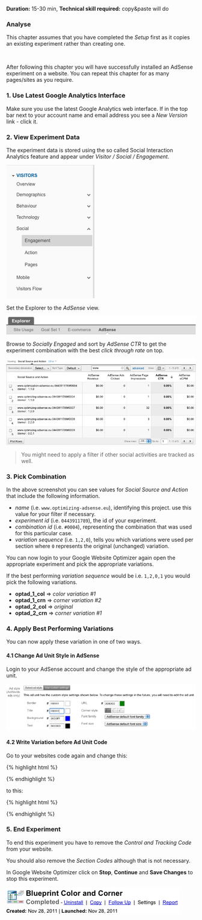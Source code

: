 **Duration:** <span class="label notice">15-30 min</span>, **Technical skill required:** <span class="label notice">copy&paste will do</span>

<div class="alert-message block-message info">
<h3>Analyse</h3>
<p>This chapter assumes that you have completed the <em>Setup</em> first as it copies an existing experiment rather than creating one.</p>
<br />
<p>After following this chapter you will have successfully installed an AdSense experiment on a website. You can repeat this chapter for as many pages/sites as you require.</p>
</div>

### 1. Use Latest Google Analytics Interface

Make sure you use the latest Google Analytics web interface. If in the top bar next to your account name and email address you see a *New Version* link - click it.

### 2. View Experiment Data

The experiment data is stored using the so called Social Interaction Analytics feature and appear under *Visitor / Social / Engagement*.

![step 1 - browse visitor social engagement](/img/scenarios/ga-visitor-social-engagement.png)

Set the Explorer to the *AdSense* view.

![step 2 - adsense view](/img/scenarios/ga-explorer-adsense.png)

Browse to *Socially Engaged* and sort by *AdSense CTR* to get the experiment combination with the best *click through rate* on top.

![step 3 - sort by ctr](/img/scenarios/ga-adsense-per-experiment-combination-and-path.png)

> You might need to apply a filter if other social activities are tracked as well.

### 3. Pick Combination

In the above screenshot you can see values for *Social Source and Action* that include the following information.

* *name* (i.e. `www.optimizing-adsense.eu`), identifying this project. use this value for your filter if necessary.
* *experiment id* (i.e. `0443911789`), the id of your experiment.
* *combination id* (i.e. `#0004`), representing the combination that was used for this particular case.
* *variation sequence* (i.e. `1,2,0`), tells you which variations were used per section where `0` represents the original (unchanged) variation.

You can now login to your Google Website Optimizer again open the appropriate experiment and pick the appropriate variations.

If the best performing *variation sequence* would be i.e. `1,2,0,1` you would pick the following variations.

* **optad_1_col** => *color variation #1*
* **optad_1_crn** => *corner variation #2*
* **optad_2_col** => *original*
* **optad_2_crn** => *corner variation #1*

### 4. Apply Best Performing Variations

You can now apply these variation in one of two ways.

#### 4.1 Change Ad Unit Style in AdSense

Login to your AdSense account and change the style of the appropriate ad unit.

![step 6 - style ad unit](/img/scenarios/adsense-analyse-1-style.png)

#### 4.2 Write Variation before Ad Unit Code

Go to your websites code again and change this:

{% highlight html %}
<script>utmx_section("adsense_color_one")</script>
</noscript>
<script type="text/javascript"><!--
google_ad_client = "ca-pub-5296440426067087";
/* test_small_square */
google_ad_slot = "3016468276";
google_ad_width = 200;
google_ad_height = 200;
//-->
</script>
<script type="text/javascript"
src="http://pagead2.googlesyndication.com/pagead/show_ads.js">
</script>
{% endhighlight %}

to this:

{% highlight html %}
<script type="text/javascript">
google_color_border = "FFFFFF";
google_color_bg = "0000FF";
google_color_link = "FFFFFF";
google_color_text = "000000";
google_color_url = "008000";
</script>
<script type="text/javascript"><!--
google_ad_client = "ca-pub-5296440426067087";
/* test_small_square */
google_ad_slot = "3016468276";
google_ad_width = 200;
google_ad_height = 200;
//-->
</script>
<script type="text/javascript"
src="http://pagead2.googlesyndication.com/pagead/show_ads.js">
</script>
{% endhighlight %}

### 5. End Experiment

To end this experiment you have to remove the *Control and Tracking Code* from your website.

You should also remove the *Section Codes* although that is not necessary.

In Google Website Optimizer click on **Stop**, **Continue** and **Save Changes** to stop this experiment.

![step 16 - stopped experiment](/img/scenarios/gwo-new-experiment-step-16-stopped-experiment.png)

